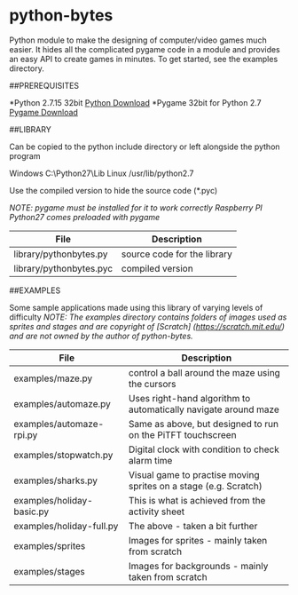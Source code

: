 # python-bytes

Python module to make the designing of computer/video games much easier. It hides all the complicated pygame code in a module and provides an easy API to create games in minutes. To get started, see the examples directory.

##PREREQUISITES

*Python 2.7.15 32bit
[Python Download](https://www.python.org/downloads/release/python-2715/)
*Pygame 32bit for Python 2.7
[Pygame Download](http://pygame.org/ftp/pygame-1.9.2a0.win32-py2.7.msi)
  

##LIBRARY

Can be copied to the python include directory or left alongside the python program

Windows  C:\Python27\Lib
Linux    /usr/lib/python2.7

Use the compiled version to hide the source code (*.pyc)

_NOTE: pygame must be installed for it to work correctly Raspberry PI Python27 comes preloaded with pygame_

File | Description
---- | -----------
library/pythonbytes.py | source code for the library
library/pythonbytes.pyc | compiled version


##EXAMPLES

Some sample applications made using this library of varying levels of difficulty
_NOTE: The examples directory contains folders of images used as sprites and stages and are copyright of [Scratch] (https://scratch.mit.edu/) and are not owned by the author of python-bytes._

File | Description
---- | -----------
examples/maze.py | control a ball around the maze using the cursors
examples/automaze.py | Uses right-hand algorithm to automatically navigate around maze
examples/automaze-rpi.py | Same as above, but designed to run on the PiTFT touchscreen
examples/stopwatch.py | Digital clock with condition to check alarm time
examples/sharks.py | Visual game to practise moving sprites on a stage (e.g. Scratch)
examples/holiday-basic.py | This is what is achieved from the activity sheet
examples/holiday-full.py | The above - taken a bit further
examples/sprites | Images for sprites - mainly taken from scratch
examples/stages | Images for backgrounds - mainly taken from scratch
